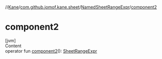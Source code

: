 //[Kane](../../index.md)/[com.github.jomof.kane.sheet](../index.md)/[NamedSheetRangeExpr](index.md)/[component2](component2.md)



# component2  
[jvm]  
Content  
operator fun [component2](component2.md)(): [SheetRangeExpr](../-sheet-range-expr/index.md)  



